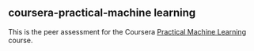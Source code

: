 coursera-practical-machine learning
-----------------------------------

This is the peer assessment for the Coursera [Practical Machine Learning](https://www.coursera.org/course/predmachlearn) course.
